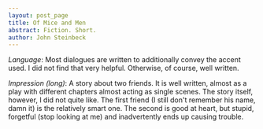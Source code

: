 ```yaml
---
layout: post_page
title: Of Mice and Men
abstract: Fiction. Short.
author: John Steinbeck
---
```


*Language*: Most dialogues are written to additionally convey the accent used. I did not find that very helpful. Otherwise, of course, well written.


*Impression (long)*: A story about two friends. It is well written, almost as a play with different chapters almost acting as single scenes. The story itself, however, I did not quite like. The first friend (I still don't remember his name, damn it) is the relatively smart one. The second is good at heart, but stupid, forgetful (stop looking at me) and inadvertently ends up causing trouble.
